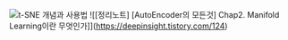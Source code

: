 ![t-SNE 개념과 사용법](https://gaussian37.github.io/ml-concept-t_sne/)
![[정리노트] [AutoEncoder의 모든것] Chap2. Manifold Learning이란 무엇인가]](https://deepinsight.tistory.com/124)